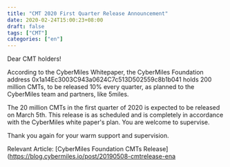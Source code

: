 ```yaml
---
title: "CMT 2020 First Quarter Release Announcement"
date: 2020-02-24T15:00:23+08:00
draft: false
tags: ["CMT"] 
categories: ["en"] 
---
```


Dear CMT holders!

According to the CyberMiles Whitepaper, the CyberMiles Foundation address 0x1a14Ec3003C943a0624C7c513D502559c8b1b041 holds 200 million CMTs, to be released 10% every quarter, as planned to the CyberMiles team and partners, like 5miles.

The 20 million CMTs in the first quarter of 2020 is expected to be released on March 5th. This release is as scheduled and is completely in accordance with the CyberMiles white paper's plan. You are welcome to supervise.

Thank you again for your warm support and supervision.

Relevant Article: [CyberMiles Foundation CMTs Release](https://blog.cybermiles.io/post/20190508-cmtrelease-ena

